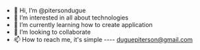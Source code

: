 - 👋 Hi, I’m @pitersondugue
- 👀 I’m interested in all about technologies
- 🌱 I’m currently learning how to create application
- 💞️ I’m looking to collaborate
- 📫 How to reach me, it's simple ---- duguepiterson@gmail.com

<!---
pitersondugue/pitersondugue is a ✨ special ✨ repository because its `README.md` (this file) appears on your GitHub profile.
You can click the Preview link to take a look at your changes.
--->
